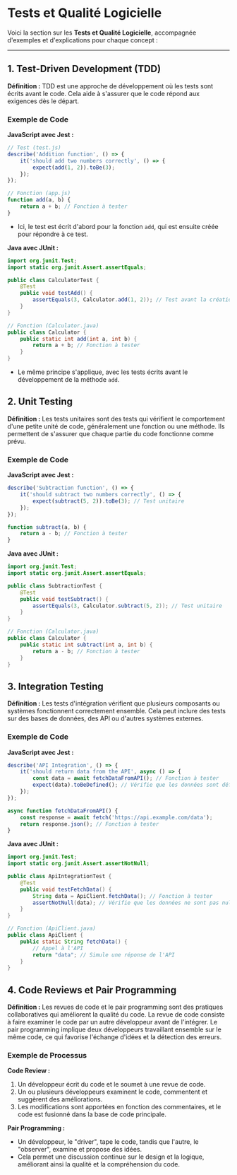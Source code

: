 # Tests et Qualité Logicielle

Voici la section sur les **Tests et Qualité Logicielle**, accompagnée d'exemples et d'explications pour chaque concept :

---

## 1. Test-Driven Development (TDD)

**Définition :** TDD est une approche de développement où les tests sont écrits avant le code. Cela aide à s'assurer que le code répond aux exigences dès le départ.

### Exemple de Code

**JavaScript avec Jest :**

```javascript
// Test (test.js)
describe('Addition function', () => {
    it('should add two numbers correctly', () => {
        expect(add(1, 2)).toBe(3);
    });
});

// Fonction (app.js)
function add(a, b) {
    return a + b; // Fonction à tester
}
```

- Ici, le test est écrit d'abord pour la fonction `add`, qui est ensuite créée pour répondre à ce test.

**Java avec JUnit :**

```java
import org.junit.Test;
import static org.junit.Assert.assertEquals;

public class CalculatorTest {
    @Test
    public void testAdd() {
        assertEquals(3, Calculator.add(1, 2)); // Test avant la création de la méthode
    }
}

// Fonction (Calculator.java)
public class Calculator {
    public static int add(int a, int b) {
        return a + b; // Fonction à tester
    }
}
```

- Le même principe s'applique, avec les tests écrits avant le développement de la méthode `add`.

## 2. Unit Testing

**Définition :** Les tests unitaires sont des tests qui vérifient le comportement d'une petite unité de code, généralement une fonction ou une méthode. Ils permettent de s'assurer que chaque partie du code fonctionne comme prévu.

### Exemple de Code

**JavaScript avec Jest :**

```javascript
describe('Subtraction function', () => {
    it('should subtract two numbers correctly', () => {
        expect(subtract(5, 2)).toBe(3); // Test unitaire
    });
});

function subtract(a, b) {
    return a - b; // Fonction à tester
}
```

**Java avec JUnit :**

```java
import org.junit.Test;
import static org.junit.Assert.assertEquals;

public class SubtractionTest {
    @Test
    public void testSubtract() {
        assertEquals(3, Calculator.subtract(5, 2)); // Test unitaire
    }
}

// Fonction (Calculator.java)
public class Calculator {
    public static int subtract(int a, int b) {
        return a - b; // Fonction à tester
    }
}
```

## 3. Integration Testing

**Définition :** Les tests d'intégration vérifient que plusieurs composants ou systèmes fonctionnent correctement ensemble. Cela peut inclure des tests sur des bases de données, des API ou d'autres systèmes externes.

### Exemple de Code

**JavaScript avec Jest :**

```javascript
describe('API Integration', () => {
    it('should return data from the API', async () => {
        const data = await fetchDataFromAPI(); // Fonction à tester
        expect(data).toBeDefined(); // Vérifie que les données sont définies
    });
});

async function fetchDataFromAPI() {
    const response = await fetch('https://api.example.com/data');
    return response.json(); // Fonction à tester
}
```

**Java avec JUnit :**

```java
import org.junit.Test;
import static org.junit.Assert.assertNotNull;

public class ApiIntegrationTest {
    @Test
    public void testFetchData() {
        String data = ApiClient.fetchData(); // Fonction à tester
        assertNotNull(data); // Vérifie que les données ne sont pas null
    }
}

// Fonction (ApiClient.java)
public class ApiClient {
    public static String fetchData() {
        // Appel à l'API
        return "data"; // Simule une réponse de l'API
    }
}
```

## 4. Code Reviews et Pair Programming

**Définition :** Les revues de code et le pair programming sont des pratiques collaboratives qui améliorent la qualité du code. La revue de code consiste à faire examiner le code par un autre développeur avant de l'intégrer. Le pair programming implique deux développeurs travaillant ensemble sur le même code, ce qui favorise l'échange d'idées et la détection des erreurs.

### Exemple de Processus

**Code Review :**

1. Un développeur écrit du code et le soumet à une revue de code.
2. Un ou plusieurs développeurs examinent le code, commentent et suggèrent des améliorations.
3. Les modifications sont apportées en fonction des commentaires, et le code est fusionné dans la base de code principale.

**Pair Programming :**

- Un développeur, le "driver", tape le code, tandis que l'autre, le "observer", examine et propose des idées.
- Cela permet une discussion continue sur le design et la logique, améliorant ainsi la qualité et la compréhension du code.

